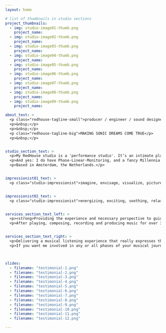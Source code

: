 ```yaml
---
layout: home

# list of thumbnails in studio sections
project_thumbnails:
  - img: studio-image01-thumb.png
    project_name: 
  - img: studio-image02-thumb.png
    project_name: 
  - img: studio-image03-thumb.png
    project_name: 
  - img: studio-image04-thumb.png
    project_name: 
  - img: studio-image05-thumb.png
    project_name: 
  - img: studio-image06-thumb.png
    project_name: 
  - img: studio-image07-thumb.png
    project_name: 
  - img: studio-image08-thumb.png
    project_name: 
  - img: studio-image09-thumb.png
    project_name: 

about_text: >
  <p class="redhouse-tagline-small">producer / engineer / sound designer</p>
  <p>&nbsp;</p>
  <p>&nbsp;</p>
  <p class="redhouse-tagline-big">MAKING SONIC DREAMS COME TRUE</p>
  <p>&nbsp;</p>


studio_section_text: >
  <p>My RedHouse studio is a 'performance studio'. It’s an intimate place, where musical ideas can be captured without the flow being interrupted. Everybody is together in the same room, working on the same thing.</p>
  <p>And yes: I do have Phase-Linear-Monitoring, and a fancy Millennia pre-amp too. Plus: loads of  instruments and other musical toys available to play around with. I envisioned that a recording artist needs a place that sounds good, where they feel comfortable, and a guy that knows how to work all the buttons and faders.</p>
  <p>Based in Amsterdam, the Netherlands.</p>


impressionist01_text: >
  <p class="studio-impressionist">imagine, envisage, visualize, picture, picture in ones mind, conjure up an image of, think, see, perceive, grasp, appreciate, apprehend, think up, think of, come up with, dream up, draw up, devise, form, formulate, design, frame, invent, coin, originate, create, develop, evolve</p>


impressionist02_text: >
  <p class="studio-impressionist">energizing, exciting, soothing, relaxing, dense, thick, light, free, transparent, harsh, aggressive, gentle, peaceful, cold, firm, warm, soft, bright, dynamic, ornate, low key, calm, melancholic, popular, plain, simple, elaborate, sophisticated, dark, pessimistic, bitter, light, cheerful, sweet, emotional, sensual, playful, sober, arranged, proper</p>


services_section_text_left: >
  <p><strong>Providing the experience and necessary perspective to guide an artist’s recording from start to finish.</strong></p>
  <p>After playing, composing, recording and producing music for over 30 years, I’m more than <a href="/discography" class="normal" target="" class="red-link">experienced</a> to cover the whole process - often starting in a rehearsal room or home studio and ending in a mastering studio.</p>


services_section_text_right: >
  <p>Delivering a musical listening experience that really expresses the artist’s inspiration, is what ultimately drives me. Making everything connect - from concept to final master - and tell the same story; performance, music, processing, mix .. sound.</p>
  <p>If you want me involved in any or all phases of your musical journey, <strong><a href="mailto:gijs@redhouse.nl" target="blank" class="red-link">get in touch</a> for a cup of coffee.</strong></p>



slides:
  - filename: "testimonial-1.png"
  - filename: "testimonial-2.png"
  - filename: "testimonial-3.png"
  - filename: "testimonial-4.png"
  - filename: "testimonial-5.png"
  - filename: "testimonial-6.png"
  - filename: "testimonial-7.png"
  - filename: "testimonial-8.png"
  - filename: "testimonial-9.png"
  - filename: "testimonial-10.png"
  - filename: "testimonial-11.png"
  - filename: "testimonial-12.png"

---
```

